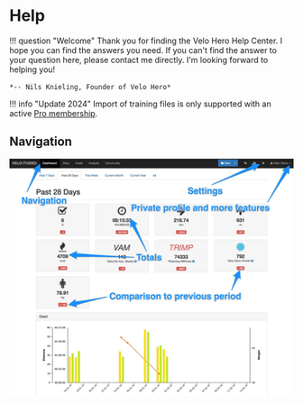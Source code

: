 # Help

!!! question "Welcome"
    Thank you for finding the Velo Hero Help Center. I hope you can find the answers you need. If you can't find the answer to your question here, please contact me directly. I'm looking forward to helping you!

    *-- Nils Knieling, Founder of Velo Hero*

!!! info "Update 2024"
     Import of training files is only supported with an active [Pro membership](https://app.velohero.com/pro).

## Navigation

![Screenshot Dashboard](img/Dashboard-Velo-Hero.jpg)
